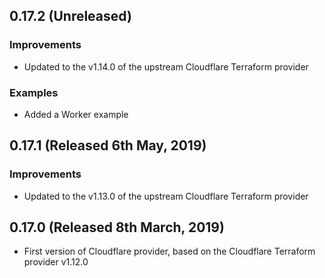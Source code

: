 ## 0.17.2 (Unreleased)

### Improvements

- Updated to the v1.14.0 of the upstream Cloudflare Terraform provider

### Examples

- Added a Worker example


## 0.17.1 (Released 6th May, 2019)

### Improvements

- Updated to the v1.13.0 of the upstream Cloudflare Terraform provider

## 0.17.0 (Released 8th March, 2019)

- First version of Cloudflare provider, based on the Cloudflare Terraform provider v1.12.0
